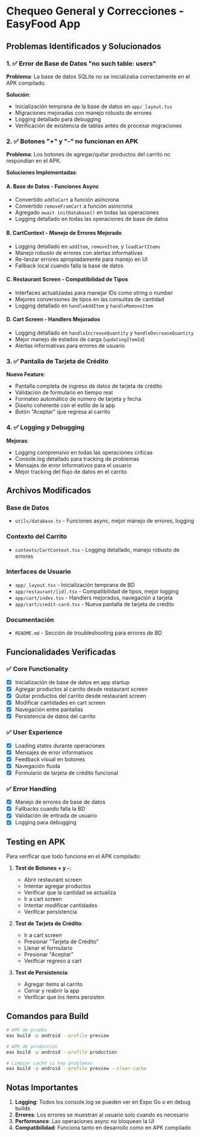 # Chequeo General y Correcciones - EasyFood App

## Problemas Identificados y Solucionados

### 1. ✅ Error de Base de Datos "no such table: users"
**Problema**: La base de datos SQLite no se inicializaba correctamente en el APK compilado.

**Solución**:
- Inicialización temprana de la base de datos en `app/_layout.tsx`
- Migraciones mejoradas con manejo robusto de errores
- Logging detallado para debugging
- Verificación de existencia de tablas antes de procesar migraciones

### 2. ✅ Botones "+" y "-" no funcionan en APK
**Problema**: Los botones de agregar/quitar productos del carrito no respondían en el APK.

**Soluciones Implementadas**:

#### A. **Base de Datos - Funciones Async**
- Convertido `addToCart` a función asíncrona
- Convertido `removeFromCart` a función asíncrona
- Agregado `await initDatabase()` en todas las operaciones
- Logging detallado en todas las operaciones de base de datos

#### B. **CartContext - Manejo de Errores Mejorado**
- Logging detallado en `addItem`, `removeItem`, y `loadCartItems`
- Manejo robusto de errores con alertas informativas
- Re-lanzar errores apropiadamente para manejo en UI
- Fallback local cuando falla la base de datos

#### C. **Restaurant Screen - Compatibilidad de Tipos**
- Interfaces actualizadas para manejar IDs como string o number
- Mejores conversiones de tipos en las consultas de cantidad
- Logging detallado en `handleAddItem` y `handleRemoveItem`

#### D. **Cart Screen - Handlers Mejorados**
- Logging detallado en `handleIncreaseQuantity` y `handleDecreaseQuantity`
- Mejor manejo de estados de carga (`updatingItemId`)
- Alertas informativas para errores de usuario

### 3. ✅ Pantalla de Tarjeta de Crédito
**Nuevo Feature**:
- Pantalla completa de ingreso de datos de tarjeta de crédito
- Validación de formulario en tiempo real
- Formateo automático de número de tarjeta y fecha
- Diseño coherente con el estilo de la app
- Botón "Aceptar" que regresa al carrito

### 4. ✅ Logging y Debugging
**Mejoras**:
- Logging comprensivo en todas las operaciones críticas
- Console.log detallado para tracking de problemas
- Mensajes de error informativos para el usuario
- Mejor tracking del flujo de datos en el carrito

## Archivos Modificados

### Base de Datos
- `utils/database.ts` - Funciones async, mejor manejo de errores, logging

### Contexto del Carrito
- `contexts/CartContext.tsx` - Logging detallado, manejo robusto de errores

### Interfaces de Usuario
- `app/_layout.tsx` - Inicialización temprana de BD
- `app/restaurant/[id].tsx` - Compatibilidad de tipos, mejor logging
- `app/cart/index.tsx` - Handlers mejorados, navegación a tarjeta
- `app/cart/credit-card.tsx` - Nueva pantalla de tarjeta de crédito

### Documentación
- `README.md` - Sección de troubleshooting para errores de BD

## Funcionalidades Verificadas

### ✅ Core Functionality
- [x] Inicialización de base de datos en app startup
- [x] Agregar productos al carrito desde restaurant screen
- [x] Quitar productos del carrito desde restaurant screen
- [x] Modificar cantidades en cart screen
- [x] Navegación entre pantallas
- [x] Persistencia de datos del carrito

### ✅ User Experience
- [x] Loading states durante operaciones
- [x] Mensajes de error informativos
- [x] Feedback visual en botones
- [x] Navegación fluida
- [x] Formulario de tarjeta de crédito funcional

### ✅ Error Handling
- [x] Manejo de errores de base de datos
- [x] Fallbacks cuando falla la BD
- [x] Validación de entrada de usuario
- [x] Logging para debugging

## Testing en APK

Para verificar que todo funciona en el APK compilado:

1. **Test de Botones + y -**:
   - Abrir restaurant screen
   - Intentar agregar productos
   - Verificar que la cantidad se actualiza
   - Ir a cart screen
   - Intentar modificar cantidades
   - Verificar persistencia

2. **Test de Tarjeta de Crédito**:
   - Ir a cart screen
   - Presionar "Tarjeta de Crédito"
   - Llenar el formulario
   - Presionar "Aceptar"
   - Verificar regreso a cart

3. **Test de Persistencia**:
   - Agregar items al carrito
   - Cerrar y reabrir la app
   - Verificar que los items persisten

## Comandos para Build

```bash
# APK de prueba
eas build -p android --profile preview

# APK de producción
eas build -p android --profile production

# Limpiar caché si hay problemas
eas build -p android --profile preview --clear-cache
```

## Notas Importantes

1. **Logging**: Todos los console.log se pueden ver en Expo Go o en debug builds
2. **Errores**: Los errores se muestran al usuario solo cuando es necesario
3. **Performance**: Las operaciones async no bloquean la UI
4. **Compatibilidad**: Funciona tanto en desarrollo como en APK compilado
